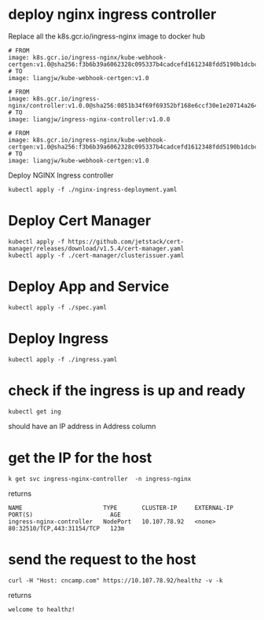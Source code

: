 # deploy nginx ingress controller
Replace all the k8s.gcr.io/ingress-nginx image to docker hub
```
# FROM 
image: k8s.gcr.io/ingress-nginx/kube-webhook-certgen:v1.0@sha256:f3b6b39a6062328c095337b4cadcefd1612348fdd5190b1dcbcb9b9e90bd8068
# TO
image: liangjw/kube-webhook-certgen:v1.0

# FROM
image: k8s.gcr.io/ingress-nginx/controller:v1.0.0@sha256:0851b34f69f69352bf168e6ccf30e1e20714a264ab1ecd1933e4d8c0fc3215c6
# TO
image: liangjw/ingress-nginx-controller:v1.0.0

# FROM
image: k8s.gcr.io/ingress-nginx/kube-webhook-certgen:v1.0@sha256:f3b6b39a6062328c095337b4cadcefd1612348fdd5190b1dcbcb9b9e90bd8068
# TO
image: liangjw/kube-webhook-certgen:v1.0
```

Deploy NGINX Ingress controller
```
kubectl apply -f ./nginx-ingress-deployment.yaml
```

# Deploy Cert Manager
```
kubectl apply -f https://github.com/jetstack/cert-manager/releases/download/v1.5.4/cert-manager.yaml
kubectl apply -f ./cert-manager/clusterissuer.yaml
```

# Deploy App and Service
```
kubectl apply -f ./spec.yaml
```

# Deploy Ingress
```
kubectl apply -f ./ingress.yaml
```

# check if the ingress is up and ready
```
kubectl get ing 
```
should have an IP address in Address column

# get the IP for the host
```
k get svc ingress-nginx-controller  -n ingress-nginx
```
returns 
```
NAME                       TYPE       CLUSTER-IP     EXTERNAL-IP   PORT(S)                      AGE
ingress-nginx-controller   NodePort   10.107.78.92   <none>        80:32510/TCP,443:31154/TCP   123m
```

# send the request to the host
```
curl -H "Host: cncamp.com" https://10.107.78.92/healthz -v -k
```

returns 

```
welcome to healthz!
```